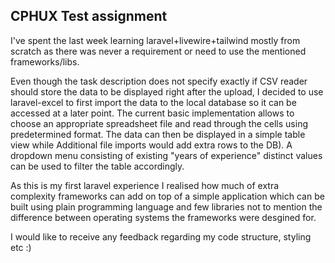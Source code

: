 ## CPHUX Test assignment

I've spent the last week learning laravel+livewire+tailwind mostly from scratch as there was never a requirement or need to use the mentioned frameworks/libs.

Even though the task description does not specify exactly if CSV reader should store the data to be displayed right after the upload, I decided to use laravel-excel to first import the data to the local database so it can be accessed at a later point. The current basic implementation allows to choose an appropriate spreadsheet file and read through the cells using predetermined format. The data can then be displayed in a simple table view while Additional file imports would add extra rows to the DB). A dropdown menu consisting of existing "years of experience" distinct values can be used to filter the table accordingly.

As this is my first laravel experience I realised how much of extra complexity frameworks can add on top of a simple application which can be built using plain programming language and few libraries not to mention the difference between operating systems the frameworks were desgined for.

I would like to receive any feedback regarding my code structure, styling etc :)

